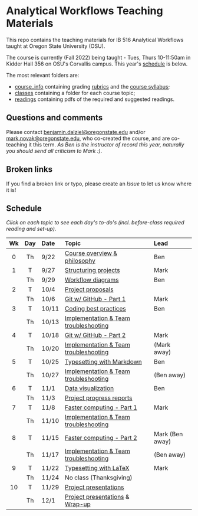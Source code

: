 # Analytical Workflows Teaching Materials

This repo contains the teaching materials for IB 516 Analytical Workflows taught at Oregon State University (OSU).

The course is currently (Fall 2022) being taught - Tues, Thurs 10-11:50am in Kidder Hall 356  on OSU's Corvallis campus. This year's [schedule](#schedule) is below.

The most relevant folders are:
- [course_info](course_info/) containing grading [rubrics](course_info/rubrics/) and the [course syllabus](course_info/syllabus/syllabus.pdf);
- [classes](classes/) containing a folder for each course topic;
- [readings](readings/) containing pdfs of the required and suggested readings.

## Questions and comments
Please contact [benjamin.dalziel@oregonstate.edu](mailto:benjamin.dalziel@oregonstate.edu) and/or [mark.novak@oregonstate.edu](mailto:mark.novak@oregonstate.edu), who co-created the course, and are co-teaching it this term. _As Ben is the instructor of record this year, naturally you should send all criticism to Mark :)_.

## Broken links
If you find a broken link or typo, please create an _Issue_ to let us know where it is!

## Schedule
_Click on each topic to see each day's to-do's (incl. before-class required reading and set-up)._

| Wk |  Day | Date | Topic | Lead |
|:-:|:-----:|:------|:------|:--------------------|
|0 |  Th | 9/22    | [Course overview & philosophy](classes/Introduction) | Ben
|1 |  T  | 9/27    | [Structuring projects](classes/StructuredProjects) | Mark
|  |  Th | 9/29    | [Workflow diagrams](classes/WorkflowDiagrams) | Ben
|2 |  T  | 10/4    | [Project proposals](classes/ProjectProposal) |
|  |  Th | 10/6    | [Git w/ GitHub - Part 1](classes/VersionControl_Git_part_1) | Mark
|3 |  T  | 10/11   | [Coding best practices](classes/CodingBestPractices) | Ben
|  |  Th | 10/13   | [Implementation & Team troubleshooting](classes/Implementation) |
|4 |  T  | 10/18   | [Git w/ GitHub - Part 2](classes/VersionControl_Git_part_2) | Mark
|  |  Th | 10/20   | [Implementation & Team troubleshooting](classes/Implementation)  | (Mark away)
|5 |  T  | 10/25   | [Typesetting with Markdown](classes/Typesetting_Markdown) | Ben
|  |  Th | 10/27   | [Implementation & Team troubleshooting](classes/Implementation)| (Ben away)
|6 |  T | 11/1     | [Data visualization](classes/Visualization) | Ben
|  |  Th  | 11/3   | [Project progress reports](classes/ProjectReport) |
|7 |  T  | 11/8    | [Faster computing - Part 1](classes/FasterComputing_part_1)  | Mark
|  |  Th | 11/10   | [Implementation & Team troubleshooting](classes/Implementation) |
|8 |  T  | 11/15   | [Faster computing - Part 2](classes/FasterComputing_part_2)  | Mark (Ben away)
|  |  Th | 11/17   | [Implementation & Team troubleshooting](classes/Implementation) | (Ben away)
|9 |  T  | 11/22   | [Typesetting with LaTeX](classes/Typesetting_LaTeX)  | Mark
|  |  Th | 11/24   | No class (Thanksgiving)
|10|  T  | 11/29   | [Project presentations](classes/ProjectSummary) |
|  |  Th | 12/1    | [Project presentations](classes/ProjectSummary) & [Wrap-up](classes/WrapUp) |
